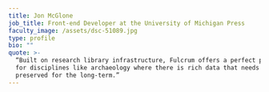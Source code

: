 ```yaml
---
title: Jon McGlone
job_title: Front-end Developer at the University of Michigan Press
faculty_image: /assets/dsc-51089.jpg
type: profile
bio: ""
quote: >-
  “Built on research library infrastructure, Fulcrum offers a perfect platform
  for disciplines like archaeology where there is rich data that needs to be
  preserved for the long-term.”
---
```


